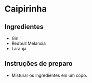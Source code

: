 # Caipirinha

## Ingredientes

* Gin
* Redbull Melancia
* Laranja

## Instruções de preparo

* Misturar os ingredientes em um copo.